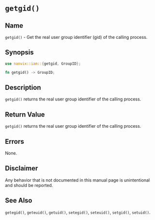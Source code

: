 # `getgid()`

## Name

`getgid()` - Get the real user group identifier (gid) of the calling process.

## Synopsis

```rust
use nanvix::iam::{getgid, GroupID};

fn getgid() -> GroupID;
```

## Description

`getgid()` returns the real user group identifier of the calling process.

## Return Value

`getgid()` returns the real user group identifier of the calling process.

## Errors

None.

## Disclaimer

Any behavior that is not documented in this manual page is unintentional and should be reported.

## See Also

`getegid()`, `geteuid()`, `getuid()`, `setegid()`, `seteuid()`, `setgid()`, `setuid()`.
